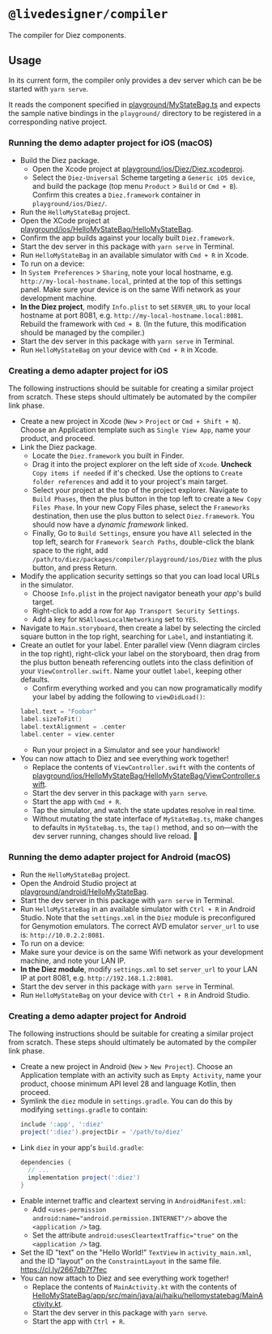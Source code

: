 # `@livedesigner/compiler`

The compiler for Diez components.

## Usage

In its current form, the compiler only provides a dev server which can be be started with `yarn serve`.

It reads the component specified in [playground/MyStateBag.ts](playground/MyStateBag.ts) and expects the sample native bindings in the `playground/` directory to be registered in a corresponding native project.

### Running the demo adapter project for iOS (macOS)

 - Build the Diez package.
   - Open the Xcode project at [playground/ios/Diez/Diez.xcodeproj](playground/ios/Diez/Diez.xcodeproj).
   - Select the `Diez-Universal` Scheme targeting a `Generic iOS device`, and build the package (top menu `Product` > `Build` or `Cmd + B`). Confirm this creates a `Diez.framework` container in `playground/ios/Diez/`.
 - Run the `HelloMyStateBag` project.
  - Open the XCode project at [playground/ios/HelloMyStateBag/HelloMyStateBag](playground/ios/HelloMyStateBag/HelloMyStateBag).
  - Confirm the app builds against your locally built `Diez.framework`.
  - Start the dev server in this package with `yarn serve` in Terminal.
  - Run `HelloMyStateBag` in an available simulator with `Cmd + R` in Xcode.
 - To run on a device:
  - In `System Preferences` > `Sharing`, note your local hostname, e.g. `http://my-local-hostname.local`, printed at the top of this settings panel. Make sure your device is on the same Wifi network as your development machine.
  - **In the Diez project**, modify `Info.plist` to set `SERVER_URL` to your local hostname at port 8081, e.g. `http://my-local-hostname.local:8081`. Rebuild the framework with `Cmd + B`. (In the future, this modification should be managed by the compiler.)
  - Start the dev server in this package with `yarn serve` in Terminal.
  - Run `HelloMyStateBag` on your device with `Cmd + R` in Xcode.

### Creating a demo adapter project for iOS

The following instructions should be suitable for creating a similar project from scratch. These steps should ultimately be automated by the compiler link phase.
 - Create a new project in Xcode (`New` > `Project` or `Cmd + Shift + N`). Choose an Application template such as `Single View App`, name your product, and proceed.
 - Link the Diez package.
   - Locate the `Diez.framework` you built in Finder.
   - Drag it into the project explorer on the left side of `Xcode`. **Uncheck** `Copy items if needed` if it's checked. Use the options to `Create folder references` and add it to your project's main target.
   - Select your project at the top of the project explorer. Navigate to `Build Phases`, then the plus button in the top left to create a `New Copy Files Phase`. In your new Copy Files phase, select the `Frameworks` destination, then use the plus button to select `Diez.framework`. You should now have a _dynamic framework_ linked.
   - Finally, Go to `Build Settings`, ensure you have `All` selected in the top left, search for `Framework Search Paths`, double-click the blank space to the right, add `/path/to/diez/packages/compiler/playground/ios/Diez` with the plus button, and press Return.
 - Modify the application security settings so that you can load local URLs in the simulator.
   - Choose `Info.plist` in the project navigator beneath your _app_'s build target.
   - Right-click to add a row for `App Transport Security Settings`.
   - Add a key for `NSAllowsLocalNetworking` set to `YES`.
 - Navigate to `Main.storyboard`, then create a label by selecting the circled square button in the top right, searching for `Label`, and instantiating it.
 - Create an outlet for your label. Enter parallel view (Venn diagram circles in the top right), right-click your label on the storyboard, then drag from the plus button beneath referencing outlets into the class definition of your `ViewController.swift`. Name your outlet `label`, keeping other defaults.
   - Confirm everything worked and you can now programatically modify your label by adding the following to `viewDidLoad()`:
    ```swift
    label.text = "Foobar"
    label.sizeToFit()
    label.textAlignment = .center
    label.center = view.center
    ```
   - Run your project in a Simulator and see your handiwork!
 - You can now attach to Diez and see everything work together!
   - Replace the contents of `ViewController.swift` with the contents of [playground/ios/HelloMyStateBag/HelloMyStateBag/ViewController.swift](playground/ios/HelloMyStateBag/HelloMyStateBag/ViewController.swift).
   - Start the dev server in this package with `yarn serve`.
   - Start the app with `Cmd + R`.
   - Tap the simulator, and watch the state updates resolve in real time.
   - Without mutating the state interface of `MyStateBag.ts`, make changes to defaults in `MyStateBag.ts`, the `tap()` method, and so on—with the dev server running, changes should live reload. :tada:

### Running the demo adapter project for Android (macOS)

 - Run the `HelloMyStateBag` project.
  - Open the Android Studio project at [playground/android/HelloMyStateBag](playground/android/HelloMyStateBag).
  - Start the dev server in this package with `yarn serve` in Terminal.
  - Run `HelloMyStateBag` in an available simulator with `Ctrl + R` in Android Studio. Note that the `settings.xml` in the `Diez` module is preconfigured for Genymotion emulators. The correct AVD emulator `server_url` to use is: `http://10.0.2.2:8081`.
 - To run on a device:
  - Make sure your device is on the same Wifi network as your development machine, and note your LAN IP.
  - **In the Diez module**, modify `settings.xml` to set `server_url` to your LAN IP at port 8081, e.g. `http://192.168.1.2:8081`.
  - Start the dev server in this package with `yarn serve` in Terminal.
  - Run `HelloMyStateBag` on your device with `Ctrl + R` in Android Studio.

### Creating a demo adapter project for Android

The following instructions should be suitable for creating a similar project from scratch. These steps should ultimately be automated by the compiler link phase.
 - Create a new project in Android (`New` > `New Project`). Choose an Application template with an activity such as `Empty Activity`, name your product, choose minimum API level 28 and language Kotlin, then proceed.
 - Symlink the `diez` module in `settings.gradle`. You can do this by modifying `settings.gradle` to contain:
   ```groovy
   include ':app', ':diez'
   project(':diez').projectDir = '/path/to/diez'
   ```
 - Link `diez` in your app's `build.gradle`:
   ```groovy
   dependencies {
     // ...
     implementation project(':diez')
   }
   ```
 - Enable internet traffic and cleartext serving in `AndroidManifest.xml`:
   - Add `<uses-permission android:name="android.permission.INTERNET"/>` above the `<application />` tag.
   - Set the attribute `android:usesCleartextTraffic="true"` on the `<application />` tag.
 - Set the ID "text" on the "Hello World!" `TextView` in `activity_main.xml`, and the ID "layout" on the `ConstraintLayout` in the same file. https://cl.ly/2667db7f7fec
 - You can now attach to Diez and see everything work together!
   - Replace the contents of `MainActivity.kt` with the contents of [HelloMyStateBag/app/src/main/java/ai/haiku/hellomystatebag/MainActivity.kt](HelloMyStateBag/app/src/main/java/ai/haiku/hellomystatebag/MainActivity.kt).
   - Start the dev server in this package with `yarn serve`.
   - Start the app with `Ctrl + R`.
